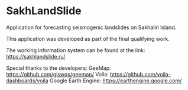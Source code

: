 # SakhLandSlide
Application for forecasting seismogenic landslides on Sakhalin Island.

This application was developed as part of the final qualifying work.

The working information system can be found at the link:
https://sakhlandslide.ru/

Special thanks to the developers:
GeeMap: https://github.com/giswqs/geemap/
Voila: https://github.com/voila-dashboards/voila
Google Earth Engine: https://earthengine.google.com/
